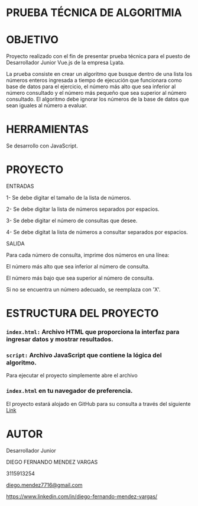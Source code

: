 # PRUEBA TÉCNICA DE ALGORITMIA

# OBJETIVO

Proyecto realizado con el fin de presentar prueba técnica para el puesto de Desarrollador Junior Vue.js de la empresa Lyata.

La prueba consiste en crear un algoritmo que busque dentro de una lista los números enteros
ingresada a tiempo de ejecución que funcionara como base de datos para el ejercicio, el
número más alto que sea inferior al número consultado y el número más pequeño que sea
superior al número consultado. El algoritmo debe ignorar los números de la base de datos
que sean iguales al número a evaluar.

# HERRAMIENTAS

Se desarrollo con JavaScript.

# PROYECTO

ENTRADAS

1- Se debe digitar el tamaño de la lista de números.

2- Se debe digitar la lista de números separados por espacios.

3- Se debe digitar el número de consultas que desee.

4- Se debe digitat la lista de números a consultar separados por espacios.

SALIDA

Para cada número de consulta, imprime dos números en una línea:

El número más alto que sea inferior al número de consulta.

El número más bajo que sea superior al número de consulta.

Si no se encuentra un número adecuado, se reemplaza con 'X'.

# ESTRUCTURA DEL PROYECTO

### `index.html:`  Archivo HTML que proporciona la interfaz para ingresar datos y mostrar resultados.

### `script:` Archivo JavaScript que contiene la lógica del algoritmo.

Para ejecutar el proyecto simplemente abre el archivo
### `index.html` en tu navegador de preferencia.


El proyecto estará alojado en GitHub para su consulta a través del siguiente [Link](https://github.com/DiegoFMendezV/PruebaAlgoritmia)

# AUTOR

Desarrollador Junior

DIEGO FERNANDO MENDEZ VARGAS

3115913254

diego.mendez7716@gmail.com

https://www.linkedin.com/in/diego-fernando-mendez-vargas/
